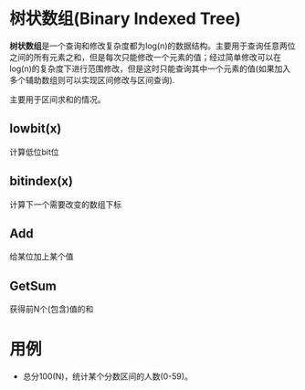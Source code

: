 树状数组(Binary Indexed Tree)
===

**树状数组**是一个查询和修改复杂度都为log(n)的数据结构。主要用于查询任意两位之间的所有元素之和，但是每次只能修改一个元素的值；经过简单修改可以在log(n)的复杂度下进行范围修改，但是这时只能查询其中一个元素的值(如果加入多个辅助数组则可以实现区间修改与区间查询).

主要用于区间求和的情况。

## lowbit(x)
计算低位bit位

## bitindex(x)
计算下一个需要改变的数组下标

## Add
给某位加上某个值

## GetSum
获得前N个(包含)值的和

# 用例
* 总分100(N)，统计某个分数区间的人数(0-59)。